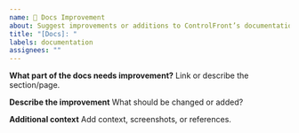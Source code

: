 ```yaml
---
name: 📝 Docs Improvement
about: Suggest improvements or additions to ControlFront’s documentation
title: "[Docs]: "
labels: documentation
assignees: ""
---
```


**What part of the docs needs improvement?**
Link or describe the section/page.

**Describe the improvement**
What should be changed or added?

**Additional context**
Add context, screenshots, or references.
